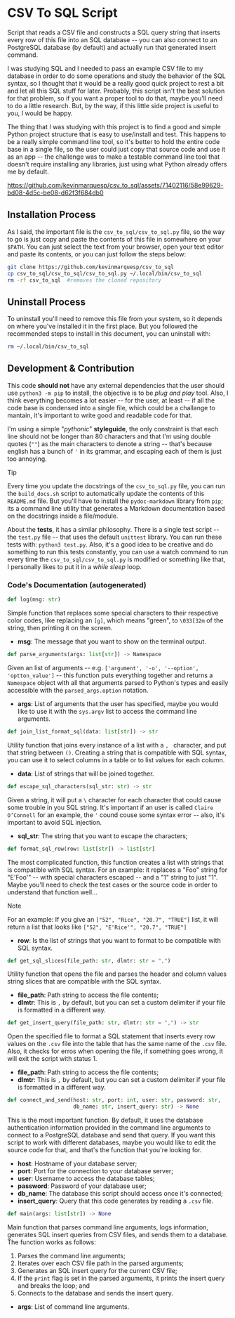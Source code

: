 # CSV To SQL Script
Script that reads a CSV file and constructs a SQL query string that inserts every row of this file into an SQL database -- you can also connect to an PostgreSQL database (by default) and actually run that generated insert command.

I was studying SQL and I needed to pass an example CSV file to my database in order to do some operations and study the behavior of the SQL syntax, so I thought that it would be a really good quick project to rest a bit and let all this SQL stuff for later. Probably, this script isn't the best solution for that problem, so if you want a proper tool to do that, maybe you'll need to do a little research. But, by the way, if this little side project is useful to you, I would be happy.

The thing that I was studying with this project is to find a good and simple Python project structure that is easy to use/install and test. This happens to be a really simple command line tool, so it's better to hold the entire code base in a single file, so the user could just copy that source code and use it as an app -- the challenge was to make a testable command line tool that doesn't require installing any libraries, just using what Python already offers me by default.

https://github.com/kevinmarquesp/csv_to_sql/assets/71402116/58e99629-bd08-4d5c-be08-d62f3f684db0

## Installation Process
As I said, the important file is the `csv_to_sql/csv_to_sql.py` file, so the way to go is just copy and paste the contents of this file in somewhere on your `$PATH`. You can just select the text from your browser, open your text editor and paste its contents, or you can just follow the steps below:
```bash
git clone https://github.com/kevinmarquesp/csv_to_sql
cp csv_to_sql/csv_to_sql/csv_to_sql.py ~/.local/bin/csv_to_sql
rm -rf csv_to_sql  #removes the cloned repository
```

## Uninstall Process
To uninstall you'll need to remove this file from your system, so it depends on where you've installed it in the first place. But you followed the recommended steps to install in this document, you can uninstall with:
```bash
rm ~/.local/bin/csv_to_sql
```

## Development & Contribution
This code **should not** have any external dependencies that the user should use `python3 -m pip` to install, the objective is to be *plug and play* tool. Also, I think everything becomes a lot easier -- for the user, at least -- if all the code base is condensed into a single file, which could be a challange to mantain, it's important to write good and readable code for that.

I'm using a simple "*pythonic*" **styleguide**, the only constraint is that each line should not be longer than 80 characters and that I'm using double quotes (`""`) as the main characters to denote a string -- that's because english has a bunch of `'` in its grammar, and escaping each of them is just too annoying.

> [!TIP]
> Every time you update the docstrings of the `csv_to_sql.py` file, you can run the `build_docs.sh` script to automatically update the contents of this `README.md` file. But you'll have to install the `pydoc-markdown` library from `pip`; its a command line utility that generates a Markdown documentation based on the docstrings inside a file/module.

About the **tests**, it has a similar philosophy. There is a single test script -- the `test.py` file -- that uses the default `unittest` library. You can run these tests with: `python3 test.py`. Also, it's a good idea to be creative and do something to run this tests constantly, you can use a watch command to run every time the `csv_to_sql/csv_to_sql.py` is modified or something like that, I personally likes to put it in a *while sleep* loop.

### Code's Documentation (autogenerated)
<!--{{ PYDOC_MARKDOWN }}-->
```python
def log(msg: str)
```

Simple function that replaces some special characters to their
respective color codes, like replacing an `[g]`, which means "green", to
`\033[32m` of the string, then printing it on the screen.

+ **msg**: The message that you want to show on the terminal output.



```python
def parse_arguments(args: list[str]) -> Namespace
```

Given an list of arguments -- e.g. `['argument', '-o', '--option',
'optton_value']` -- this function puts everything together and returns a
`Namespace` object with all that arguments parsed to Python's types and
easily accessible with the `parsed_args.option` notation.

+ **args**: List of arguments that the user has specified, maybe you would
            like to use it with the `sys.argv` list to access the command
            line arguments.



```python
def join_list_format_sql(data: list[str]) -> str
```

Utility function that joins every instance of a list with a `, `
character, and put that string between `()`. Creating a string that is
compatible with SQL syntax, you can use it to select columns in a table or
to list values for each column.

+ **data**: List of strings that will be joined together.



```python
def escape_sql_characters(sql_str: str) -> str
```

Given a string, it will put a `\` character for each character that
could cause some trouble in you SQL string. It's important if an user is
called `Claire O’Connell` for an example, the `'` cound couse some syntax
error -- also, it's important to avoid SQL injection.

+ **sql_str**: The string that you want to escape the characters;



```python
def format_sql_row(row: list[str]) -> list[str]
```

The most complicated function, this function creates a list with
strings that is compatible with SQL syntax. For an example: it replaces a
"Foo" string for "E'Foo'" -- with special characters escaped -- and a "1"
string to just "1". Maybe you'll need to check the test cases or the source
code in order to understand that function well...

> [!NOTE]
> For an example: If you give an `["52", "Rice", "20.7", "TRUE"]` list, it
> will return a list that looks like `["52", "E'Rice'", "20.7", "TRUE"]`

+ **row**: Is the list of strings that you want to format to be compatible
           with SQL syntax.



```python
def get_sql_slices(file_path: str, dlmtr: str = ",")
```

Utility function that opens the file and parses the header and column
values string slices that are compatible with the SQL syntax.
+ **file_path**: Path string to access the file contents;
+ **dlmtr**: This is `,` by default, but you can set a custom delimiter if
             your file is formatted in a different way.



```python
def get_insert_query(file_path: str, dlmtr: str = ",") -> str
```

Open the specified file to format a SQL statement that inserts every
row values on the `.csv` file into the table that has the same name of the
`.csv` file. Also, it checks for erros when opening the file, if something
goes wrong, it will exit the script with status 1.

+ **file_path**: Path string to access the file contents;
+ **dlmtr**: This is `,` by default, but you can set a custom delimiter if
             your file is formatted in a different way.



```python
def connect_and_send(host: str, port: int, user: str, password: str,
                     db_name: str, insert_query: str) -> None
```

This is the most important function. By default, it uses the database
authentication information provided in the command line arguments to
connect to a PostgreSQL database and send that query. If you want this
script to work with different databases, maybe you would like to edit the
source code for that, and that's the function that you're looking for.

+ **host**: Hostname of your database server;
+ **port**: Port for the connection to your database server;
+ **user**: Username to access the database tables;
+ **password**: Password of your database user;
+ **db_name**: The database this script should access once it's connected;
+ **insert_query**: Query that this code generates by reading a `.csv`
                    file.



```python
def main(args: list[str]) -> None
```

Main function that parses command line arguments, logs information,
generates SQL insert queries from CSV files, and sends them to a database.
The function works as follows:

1. Parses the command line arguments;
1. Iterates over each CSV file path in the parsed arguments;
1. Generates an SQL insert query for the current CSV file;
1. If the `print` flag is set in the parsed arguments, it prints the insert
   query and breaks the loop; and
1. Connects to the database and sends the insert query.

+ **args**: List of command line arguments.

